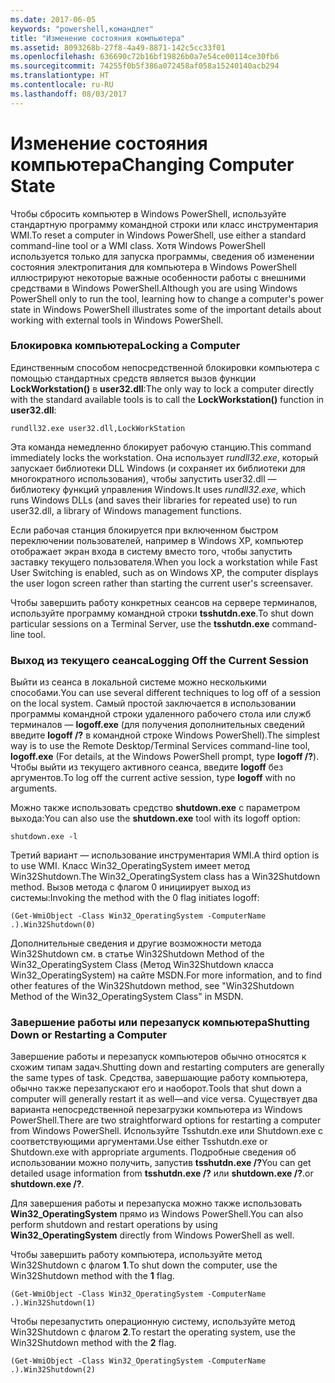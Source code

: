 ```yaml
---
ms.date: 2017-06-05
keywords: "powershell,командлет"
title: "Изменение состояния компьютера"
ms.assetid: 8093268b-27f8-4a49-8871-142c5cc33f01
ms.openlocfilehash: 636690c72b16bf19826b0a7e54ce00114ce30fb6
ms.sourcegitcommit: 74255f0b5f386a072458af058a15240140acb294
ms.translationtype: HT
ms.contentlocale: ru-RU
ms.lasthandoff: 08/03/2017
---
```

# <a name="changing-computer-state"></a><span data-ttu-id="a914a-103">Изменение состояния компьютера</span><span class="sxs-lookup"><span data-stu-id="a914a-103">Changing Computer State</span></span>
<span data-ttu-id="a914a-104">Чтобы сбросить компьютер в Windows PowerShell, используйте стандартную программу командной строки или класс инструментария WMI.</span><span class="sxs-lookup"><span data-stu-id="a914a-104">To reset a computer in Windows PowerShell, use either a standard command-line tool or a WMI class.</span></span> <span data-ttu-id="a914a-105">Хотя Windows PowerShell используется только для запуска программы, сведения об изменении состояния электропитания для компьютера в Windows PowerShell иллюстрируют некоторые важные особенности работы с внешними средствами в Windows PowerShell.</span><span class="sxs-lookup"><span data-stu-id="a914a-105">Although you are using Windows PowerShell only to run the tool, learning how to change a computer's power state in Windows PowerShell illustrates some of the important details about working with external tools in Windows PowerShell.</span></span>

### <a name="locking-a-computer"></a><span data-ttu-id="a914a-106">Блокировка компьютера</span><span class="sxs-lookup"><span data-stu-id="a914a-106">Locking a Computer</span></span>
<span data-ttu-id="a914a-107">Единственным способом непосредственной блокировки компьютера с помощью стандартных средств является вызов функции **LockWorkstation()** в **user32.dll**:</span><span class="sxs-lookup"><span data-stu-id="a914a-107">The only way to lock a computer directly with the standard available tools is to call the **LockWorkstation()** function in **user32.dll**:</span></span>

```
rundll32.exe user32.dll,LockWorkStation
```

<span data-ttu-id="a914a-108">Эта команда немедленно блокирует рабочую станцию.</span><span class="sxs-lookup"><span data-stu-id="a914a-108">This command immediately locks the workstation.</span></span> <span data-ttu-id="a914a-109">Она использует *rundll32.exe*, который запускает библиотеки DLL Windows (и сохраняет их библиотеки для многократного использования), чтобы запустить user32.dll — библиотеку функций управления Windows.</span><span class="sxs-lookup"><span data-stu-id="a914a-109">It uses *rundll32.exe*, which runs Windows DLLs (and saves their libraries for repeated use) to run user32.dll, a library of Windows management functions.</span></span>

<span data-ttu-id="a914a-110">Если рабочая станция блокируется при включенном быстром переключении пользователей, например в Windows XP, компьютер отображает экран входа в систему вместо того, чтобы запустить заставку текущего пользователя.</span><span class="sxs-lookup"><span data-stu-id="a914a-110">When you lock a workstation while Fast User Switching is enabled, such as on Windows XP, the computer displays the user logon screen rather than starting the current user's screensaver.</span></span>

<span data-ttu-id="a914a-111">Чтобы завершить работу конкретных сеансов на сервере терминалов, используйте программу командной строки **tsshutdn.exe**.</span><span class="sxs-lookup"><span data-stu-id="a914a-111">To shut down particular sessions on a Terminal Server, use the **tsshutdn.exe** command-line tool.</span></span>

### <a name="logging-off-the-current-session"></a><span data-ttu-id="a914a-112">Выход из текущего сеанса</span><span class="sxs-lookup"><span data-stu-id="a914a-112">Logging Off the Current Session</span></span>
<span data-ttu-id="a914a-113">Выйти из сеанса в локальной системе можно несколькими способами.</span><span class="sxs-lookup"><span data-stu-id="a914a-113">You can use several different techniques to log off of a session on the local system.</span></span> <span data-ttu-id="a914a-114">Самый простой заключается в использовании программы командной строки удаленного рабочего стола или служб терминалов — **logoff.exe** (для получения дополнительных сведений введите **logoff /?** в командной строке Windows PowerShell).</span><span class="sxs-lookup"><span data-stu-id="a914a-114">The simplest way is to use the Remote Desktop/Terminal Services command-line tool, **logoff.exe** (For details, at the Windows PowerShell prompt, type **logoff /?**).</span></span> <span data-ttu-id="a914a-115">Чтобы выйти из текущего активного сеанса, введите **logoff** без аргументов.</span><span class="sxs-lookup"><span data-stu-id="a914a-115">To log off the current active session, type **logoff** with no arguments.</span></span>

<span data-ttu-id="a914a-116">Можно также использовать средство **shutdown.exe** с параметром выхода:</span><span class="sxs-lookup"><span data-stu-id="a914a-116">You can also use the **shutdown.exe** tool with its logoff option:</span></span>

```
shutdown.exe -l
```

<span data-ttu-id="a914a-117">Третий вариант — использование инструментария WMI.</span><span class="sxs-lookup"><span data-stu-id="a914a-117">A third option is to use WMI.</span></span> <span data-ttu-id="a914a-118">Класс Win32_OperatingSystem имеет метод Win32Shutdown.</span><span class="sxs-lookup"><span data-stu-id="a914a-118">The Win32_OperatingSystem class has a Win32Shutdown method.</span></span> <span data-ttu-id="a914a-119">Вызов метода с флагом 0 инициирует выход из системы:</span><span class="sxs-lookup"><span data-stu-id="a914a-119">Invoking the method with the 0 flag initiates logoff:</span></span>

```
(Get-WmiObject -Class Win32_OperatingSystem -ComputerName .).Win32Shutdown(0)
```

<span data-ttu-id="a914a-120">Дополнительные сведения и другие возможности метода Win32Shutdown см. в статье Win32Shutdown Method of the Win32_OperatingSystem Class (Метод Win32Shutdown класса Win32_OperatingSystem) на сайте MSDN.</span><span class="sxs-lookup"><span data-stu-id="a914a-120">For more information, and to find other features of the Win32Shutdown method, see "Win32Shutdown Method of the Win32_OperatingSystem Class" in MSDN.</span></span>

### <a name="shutting-down-or-restarting-a-computer"></a><span data-ttu-id="a914a-121">Завершение работы или перезапуск компьютера</span><span class="sxs-lookup"><span data-stu-id="a914a-121">Shutting Down or Restarting a Computer</span></span>
<span data-ttu-id="a914a-122">Завершение работы и перезапуск компьютеров обычно относятся к схожим типам задач.</span><span class="sxs-lookup"><span data-stu-id="a914a-122">Shutting down and restarting computers are generally the same types of task.</span></span> <span data-ttu-id="a914a-123">Средства, завершающие работу компьютера, обычно также перезапускают его и наоборот.</span><span class="sxs-lookup"><span data-stu-id="a914a-123">Tools that shut down a computer will generally restart it as well—and vice versa.</span></span> <span data-ttu-id="a914a-124">Существует два варианта непосредственной перезагрузки компьютера из Windows PowerShell.</span><span class="sxs-lookup"><span data-stu-id="a914a-124">There are two straightforward options for restarting a computer from Windows PowerShell.</span></span> <span data-ttu-id="a914a-125">Используйте Tsshutdn.exe или Shutdown.exe с соответствующими аргументами.</span><span class="sxs-lookup"><span data-stu-id="a914a-125">Use either Tsshutdn.exe or Shutdown.exe with appropriate arguments.</span></span> <span data-ttu-id="a914a-126">Подробные сведения об использовании можно получить, запустив **tsshutdn.exe /?**</span><span class="sxs-lookup"><span data-stu-id="a914a-126">You can get detailed usage information from **tsshutdn.exe /?**</span></span> <span data-ttu-id="a914a-127">или **shutdown.exe /?**.</span><span class="sxs-lookup"><span data-stu-id="a914a-127">or **shutdown.exe /?**.</span></span>

<span data-ttu-id="a914a-128">Для завершения работы и перезапуска можно также использовать **Win32_OperatingSystem** прямо из Windows PowerShell.</span><span class="sxs-lookup"><span data-stu-id="a914a-128">You can also perform shutdown and restart operations by using **Win32_OperatingSystem** directly from Windows PowerShell as well.</span></span>

<span data-ttu-id="a914a-129">Чтобы завершить работу компьютера, используйте метод Win32Shutdown с флагом **1**.</span><span class="sxs-lookup"><span data-stu-id="a914a-129">To shut down the computer, use the Win32Shutdown method with the **1** flag.</span></span>

```
(Get-WmiObject -Class Win32_OperatingSystem -ComputerName .).Win32Shutdown(1)
```

<span data-ttu-id="a914a-130">Чтобы перезапустить операционную систему, используйте метод Win32Shutdown с флагом **2**.</span><span class="sxs-lookup"><span data-stu-id="a914a-130">To restart the operating system, use the Win32Shutdown method with the **2** flag.</span></span>

```
(Get-WmiObject -Class Win32_OperatingSystem -ComputerName .).Win32Shutdown(2)
```

